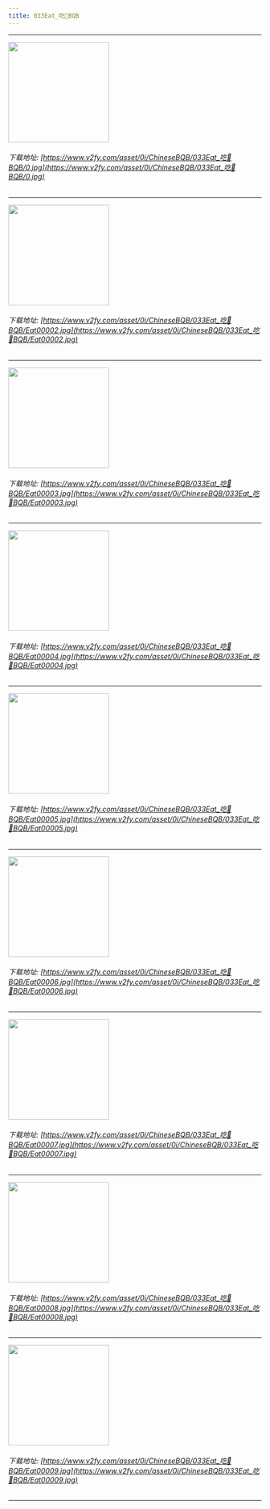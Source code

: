 ```yaml
---
title: 033Eat_吃🍔BQB
---
```


------

<!-- more -->

<img height='200px' style='height:200px;'  src='https://www.v2fy.com/asset/0i/ChineseBQB/033Eat_吃🍔BQB/0.jpg' data-original='https://www.v2fy.com/asset/0i/ChineseBQB/033Eat_吃🍔BQB/0.jpg' /><br/><h6>下载地址: [https://www.v2fy.com/asset/0i/ChineseBQB/033Eat_吃🍔BQB/0.jpg](https://www.v2fy.com/asset/0i/ChineseBQB/033Eat_吃🍔BQB/0.jpg)</h6><hr/><img height='200px' style='height:200px;'  src='https://www.v2fy.com/asset/0i/ChineseBQB/033Eat_吃🍔BQB/Eat00002.jpg' data-original='https://www.v2fy.com/asset/0i/ChineseBQB/033Eat_吃🍔BQB/Eat00002.jpg' /><br/><h6>下载地址: [https://www.v2fy.com/asset/0i/ChineseBQB/033Eat_吃🍔BQB/Eat00002.jpg](https://www.v2fy.com/asset/0i/ChineseBQB/033Eat_吃🍔BQB/Eat00002.jpg)</h6><hr/><img height='200px' style='height:200px;'  src='https://www.v2fy.com/asset/0i/ChineseBQB/033Eat_吃🍔BQB/Eat00003.jpg' data-original='https://www.v2fy.com/asset/0i/ChineseBQB/033Eat_吃🍔BQB/Eat00003.jpg' /><br/><h6>下载地址: [https://www.v2fy.com/asset/0i/ChineseBQB/033Eat_吃🍔BQB/Eat00003.jpg](https://www.v2fy.com/asset/0i/ChineseBQB/033Eat_吃🍔BQB/Eat00003.jpg)</h6><hr/><img height='200px' style='height:200px;'  src='https://www.v2fy.com/asset/0i/ChineseBQB/033Eat_吃🍔BQB/Eat00004.jpg' data-original='https://www.v2fy.com/asset/0i/ChineseBQB/033Eat_吃🍔BQB/Eat00004.jpg' /><br/><h6>下载地址: [https://www.v2fy.com/asset/0i/ChineseBQB/033Eat_吃🍔BQB/Eat00004.jpg](https://www.v2fy.com/asset/0i/ChineseBQB/033Eat_吃🍔BQB/Eat00004.jpg)</h6><hr/><img height='200px' style='height:200px;'  src='https://www.v2fy.com/asset/0i/ChineseBQB/033Eat_吃🍔BQB/Eat00005.jpg' data-original='https://www.v2fy.com/asset/0i/ChineseBQB/033Eat_吃🍔BQB/Eat00005.jpg' /><br/><h6>下载地址: [https://www.v2fy.com/asset/0i/ChineseBQB/033Eat_吃🍔BQB/Eat00005.jpg](https://www.v2fy.com/asset/0i/ChineseBQB/033Eat_吃🍔BQB/Eat00005.jpg)</h6><hr/><img height='200px' style='height:200px;'  src='https://www.v2fy.com/asset/0i/ChineseBQB/033Eat_吃🍔BQB/Eat00006.jpg' data-original='https://www.v2fy.com/asset/0i/ChineseBQB/033Eat_吃🍔BQB/Eat00006.jpg' /><br/><h6>下载地址: [https://www.v2fy.com/asset/0i/ChineseBQB/033Eat_吃🍔BQB/Eat00006.jpg](https://www.v2fy.com/asset/0i/ChineseBQB/033Eat_吃🍔BQB/Eat00006.jpg)</h6><hr/><img height='200px' style='height:200px;'  src='https://www.v2fy.com/asset/0i/ChineseBQB/033Eat_吃🍔BQB/Eat00007.jpg' data-original='https://www.v2fy.com/asset/0i/ChineseBQB/033Eat_吃🍔BQB/Eat00007.jpg' /><br/><h6>下载地址: [https://www.v2fy.com/asset/0i/ChineseBQB/033Eat_吃🍔BQB/Eat00007.jpg](https://www.v2fy.com/asset/0i/ChineseBQB/033Eat_吃🍔BQB/Eat00007.jpg)</h6><hr/><img height='200px' style='height:200px;'  src='https://www.v2fy.com/asset/0i/ChineseBQB/033Eat_吃🍔BQB/Eat00008.jpg' data-original='https://www.v2fy.com/asset/0i/ChineseBQB/033Eat_吃🍔BQB/Eat00008.jpg' /><br/><h6>下载地址: [https://www.v2fy.com/asset/0i/ChineseBQB/033Eat_吃🍔BQB/Eat00008.jpg](https://www.v2fy.com/asset/0i/ChineseBQB/033Eat_吃🍔BQB/Eat00008.jpg)</h6><hr/><img height='200px' style='height:200px;'  src='https://www.v2fy.com/asset/0i/ChineseBQB/033Eat_吃🍔BQB/Eat00009.jpg' data-original='https://www.v2fy.com/asset/0i/ChineseBQB/033Eat_吃🍔BQB/Eat00009.jpg' /><br/><h6>下载地址: [https://www.v2fy.com/asset/0i/ChineseBQB/033Eat_吃🍔BQB/Eat00009.jpg](https://www.v2fy.com/asset/0i/ChineseBQB/033Eat_吃🍔BQB/Eat00009.jpg)</h6><hr/>